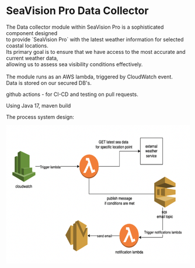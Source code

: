 # SeaVision Pro Data Collector
<div>
The Data collector module within SeaVision Pro is a sophisticated component designed <br>
to provide `SeaVision Pro` with the latest weather information for selected coastal locations.<br> 
Its primary goal is to ensure that we have access to the most accurate and current weather data,<br> 
allowing us to assess sea visibility conditions effectively.<br>
</div>
<br>
<div>The module runs as an AWS lambda, triggered by CloudWatch event.</div>
<div>Data is stored on our secured DB's.</div>
<div><p>github actions - for CI-CD and testing on pull requests.</div>
<div>Using Java 17, maven build</div>

<div>
  <p>The process system design:</p>
  <p align="center">
    <img src="https://github.com/asafmaoz1234/website/blob/main/images/lambda-beach-time.png">
  </p>
</div>
 
 
